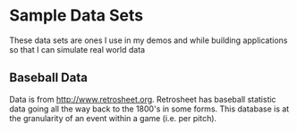 # Sample Data Sets
These data sets are ones I use in my demos and while building applications so that I can simulate real world data

## Baseball Data
Data is from http://www.retrosheet.org. Retrosheet has baseball statistic data going all the way back to the 1800's in some forms. This database is at the granularity of an event within a game (i.e. per pitch).
